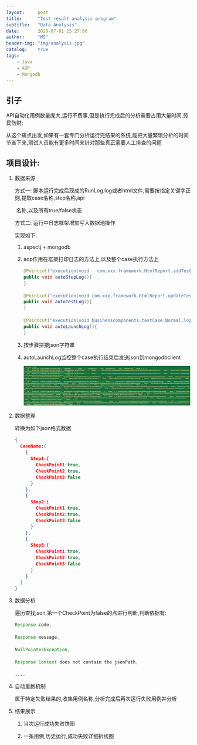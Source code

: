 ```yaml
---
layout:     post
title:      "Test result analysis program"
subtitle:   "Data Analysis"
date:       2020-07-01 15:27:00
author:     "WS"
header-img: "img/analysis.jpg"
catalog:    true
tags:
    - Java
    - AOP
    - Mongodb
---
```


## 引子

  API自动化用例数量庞大,运行不费事,但是执行完成后的分析需要占用大量时间,劳民伤财;

  从这个痛点出发,如果有一套专门分析运行完结果的系统,能把大量繁琐分析的时间节省下来,测试人员能有更多时间来针对那些真正需要人工排查的问题.

## 项目设计:

1. 数据来源

   方式一:  脚本运行完成后现成的RunLog.log或者html文件,需要按指定关键字正则,提取case名称,step名称,api 

   ​               名称,以及所有true/false状态

   方式二:  运行中日志框架增加写入数据池操作

   实现如下:

   1. aspectj + mongodb

   2. aop作用在框架打印日志的方法上,以及整个case执行方法上

      ```java
      @Pointcut("execution(void   com.xxx.framework.HtmlReport.addTestLogStepDescription(String, String))")
      public void autoStepLog(){
      }
      
      @Pointcut("execution(void com.xxx.framework.HtmlReport.updateTestLog(..))")
      public void autoTestLog(){
      }
      
      @Pointcut("execution(void businesscomponents.testCase.Normal.login.*.*(..))")
      public void autoLaunchLog(){
      }
      ```

   3. 按步骤拼接json字符串

   4. autoLaunchLog监控整个case执行结束后发送json到mongodbclient

      ![javascript](/img/dataAnalysis.png)

2. 数据整理

   转换为如下json格式数据

   ```json
   {
     CaseName:[
       {
         Step1:{
           CheckPoint1:true,
           CheckPoint2:true,
           CheckPoint3:false
         }
       },
       {
         Step2:{
           CheckPoint1:true,
           CheckPoint2:true,
           CheckPoint3:false
         }
       },
       {
         Step3:{
           CheckPoint1:true,
           CheckPoint2:true,
           CheckPoint3:false
         }
       }
     ]
   }
   ```

3. 数据分析

   遍历查找json,第一个CheckPoint为false的点进行判断,判断依据有:

   ```java
   Response code,
   
   Response message,
   
   NullPointerException,
   
   Response Context does not contain the jsonPath,
   
   ....
   ```

4. 自动重跑机制

   属于特定失败结果的,收集用例名称,分析完成后再次运行失败用例并分析

5. 结果展示

   1. 当次运行成功失败饼图

   2. 一条用例,历史运行,成功失败详细折线图
